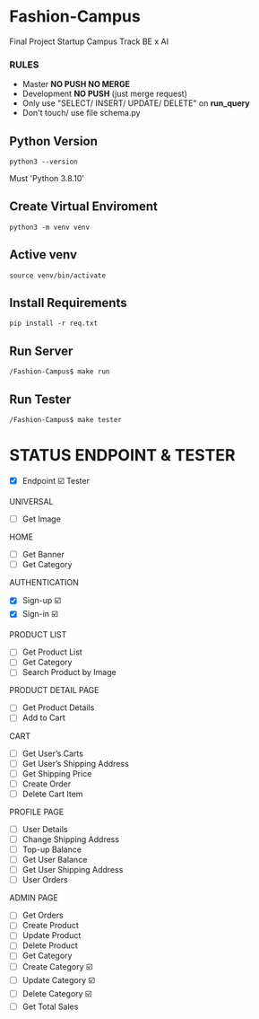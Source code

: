 # Fashion-Campus
Final Project Startup Campus Track BE x AI

### RULES
- Master **NO PUSH NO MERGE**
- Development **NO PUSH** (just merge request)
- Only use "SELECT/ INSERT/ UPDATE/ DELETE" on **run_query**
- Don't touch/ use file schema.py

## Python Version
```
python3 --version
```
Must 'Python 3.8.10'

## Create Virtual Enviroment
```
python3 -m venv venv
```

## Active venv
```
source venv/bin/activate
```

## Install Requirements
```
pip install -r req.txt
```

## Run Server
```
/Fashion-Campus$ make run
```

## Run Tester
```
/Fashion-Campus$ make tester
```

# STATUS ENDPOINT & TESTER
- [x] Endpoint
:ballot_box_with_check: Tester

UNIVERSAL
- [ ] Get Image

HOME
- [ ] Get Banner
- [ ] Get Category

AUTHENTICATION
- [x] Sign-up :ballot_box_with_check:
- [x] Sign-in :ballot_box_with_check:

PRODUCT LIST
- [ ] Get Product List
- [ ] Get Category
- [ ] Search Product by Image

PRODUCT DETAIL PAGE
- [ ] Get Product Details
- [ ] Add to Cart

CART
- [ ] Get User’s Carts
- [ ] Get User’s Shipping Address
- [ ] Get Shipping Price
- [ ] Create Order
- [ ] Delete Cart Item

PROFILE PAGE
- [ ] User Details
- [ ] Change Shipping Address
- [ ] Top-up Balance
- [ ] Get User Balance
- [ ] Get User Shipping Address
- [ ] User Orders

ADMIN PAGE
- [ ] Get Orders
- [ ] Create Product
- [ ] Update Product
- [ ] Delete Product
- [ ] Get Category
- [ ] Create Category :ballot_box_with_check:
- [ ] Update Category :ballot_box_with_check:
- [ ] Delete Category :ballot_box_with_check:
- [ ] Get Total Sales

